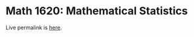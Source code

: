 # Math 1620: Mathematical Statistics

Live permalink is [here](https://jchen.github.io/math1620-notes/notes.pdf). 
